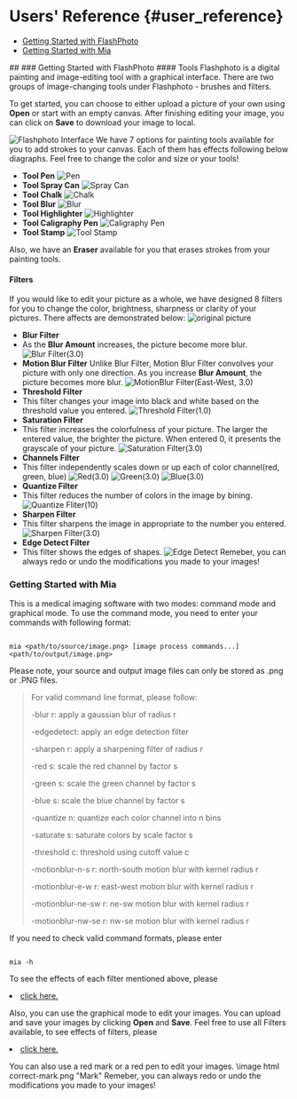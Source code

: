 Users' Reference {#user_reference}
================
<ul>
<li><a href="#Flashphoto">Getting Started with FlashPhoto</a>
<li><a href="#Mia">Getting Started with Mia</a>
</ul>
##
### <a name = "Flashphoto"> Getting Started with FlashPhoto</a>
#### Tools
Flashphoto is a digital painting and image-editing tool with a graphical interface. There are two groups of image-changing tools under Flashphoto - brushes and filters.

To get started, you can choose to either upload a picture of your own using **Open** or start with an empty canvas. After finishing editing your image, you can click on **Save** to download your image to local.

![Flashphoto Interface](resources/flashphotoGUI.png)
We have 7 options for painting tools available for you to add strokes to your canvas. Each of them has effects following below diagraphs. Feel free to change the color and size or your tools!
* **Tool Pen**
![Pen](resources/correct-pen.png)
* **Tool Spray Can**
![Spray Can](resources/correct-spraycan.png)
* **Tool Chalk**
![Chalk](resources/correct-chalk.png)
* **Tool Blur**
![Blur](resources/correct-blur.png)
* **Tool Highlighter**
![Highlighter](resources/correct-highlighter.png)
* **Tool Caligraphy Pen**
![Caligraphy Pen](resources/correct-caligraphypen.png)
* **Tool Stamp**
![Tool Stamp](resources/correct-mark.png)

Also, we have an **Eraser** available for you that erases strokes from your painting tools.

#### <a name = "FilterInfo"> Filters
If you would like to edit your picture as a whole, we have designed 8 filters for you to change the color, brightness, sharpness or clarity of your pictures. There affects are demonstrated below:
![original picture](resources/in.png)
* **Blur Filter**
* As the **Blur Amount** increases, the picture become more blur.
![Blur Filter(3.0)](resources/correct-blur-3.png)
* **Motion Blur Filter**
Unlike Blur Filter, Motion Blur Filter convolves your picture with only one direction. As you increase **Blur Amount**, the picture becomes more blur.
![MotionBlur Filter(East-West, 3.0)](resources/correct-mbew-3.png)
* **Threshold Filter**
* This filter changes your image into black and white based on the threshold value you entered.
![Threshold Filter(1.0)](resources/correct-threshold-1.0.png)
* **Saturation Filter**
* This filter increases the colorfulness of your picture. The larger the entered value, the brighter the picture. When entered 0, it presents the grayscale of your picture.
![Saturation Filter(3.0)](resources/correct-saturate-3.png)
* **Channels Filter**
* This filter independently scales down or up each of color channel(red, green, blue)
![Red(3.0)](resources/correct-red-3.png)
![Green(3.0)](resources/correct-green-3.png)
![Blue(3.0)](resources/correct-blue-3.png)
* **Quantize Filter**
* This filter reduces the number of colors in the image by bining.
![Quantize Fliter(10)](resources/correct-quantize-10.png)
* **Sharpen Filter**
* This filter sharpens the image in appropriate to the number you entered.
![Sharpen Filter(3.0)](resources/correct-sharpen-3.png)
* **Edge Detect Filter**
* This filter shows the edges of shapes.
![Edge Detect](resources/correct-edge.png)
Remeber, you can always redo or undo the modifications you made to your images!
### <a name = "Mia"> Getting Started with Mia</a>
This is a medical imaging software with two modes: command mode and graphical mode.
To use the command mode, you need to enter your commands with following format:
```

mia <path/to/source/image.png> [image process commands...] <path/to/output/image.png>
```
Please note, your source and output image files can only be stored as .png or .PNG files.
> For valid command line format, please follow:
>
> -blur r:             apply a gaussian blur of radius r
>
> -edgedetect:         apply an edge detection filter
>
> -sharpen r:          apply a sharpening filter of radius r
>
> -red s:              scale the red channel by factor s
>
> -green s:            scale the green channel by factor s
>
> -blue s:             scale the blue channel by factor s
>
> -quantize n:         quantize each color channel into n bins
>
> -saturate s:         saturate colors by scale factor s
>
> -threshold c:        threshold using cutoff value c
>
> -motionblur-n-s r:   north-south motion blur with kernel radius r
>
> -motionblur-e-w r:   east-west motion blur with kernel radius r
>
> -motionblur-ne-sw r: ne-sw motion blur with kernel radius r
>
> -motionblur-nw-se r: nw-se motion blur with kernel radius r

If you need to check valid command formats, please enter
```

mia -h
```
To see the effects of each filter mentioned above, please <li><a href="#FilterInfo">click here.</a>

Also, you can use the graphical mode to edit your images. You can upload and save your images by clicking **Open** and **Save**. Feel free to use all Filters available, to see effects of filters, please  <li><a href="#FilterInfo">click here.</a>

You can also use a red mark or a red pen to edit your images.
\image html correct-mark.png "Mark"
Remeber, you can always redo or undo the modifications you made to your images!
